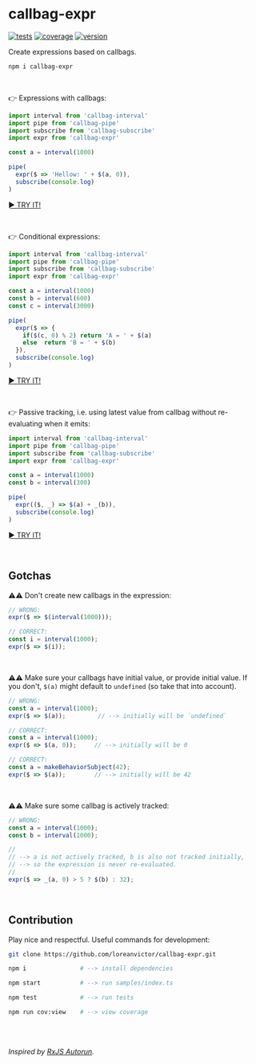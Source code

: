 # callbag-expr

[![tests](https://img.shields.io/github/workflow/status/loreanvictor/callbag-expr/Test%20and%20Report%20Coverage?label=tests&logo=mocha&logoColor=green&style=flat-square)](https://github.com/loreanvictor/callbag-expr/actions?query=workflow%3A%22Test+and+Report+Coverage%22)
[![coverage](https://img.shields.io/codecov/c/github/loreanvictor/callbag-expr?logo=codecov&style=flat-square)](https://codecov.io/gh/loreanvictor/callbag-expr)
[![version](https://img.shields.io/npm/v/callbag-expr?logo=npm&style=flat-square)](https://www.npmjs.com/package/callbag-expr)

Create expressions based on callbags.

```bash
npm i callbag-expr
```

<br>

👉 Expressions with callbags:

```ts
import interval from 'callbag-interval'
import pipe from 'callbag-pipe'
import subscribe from 'callbag-subscribe'
import expr from 'callbag-expr'

const a = interval(1000)

pipe(
  expr($ => 'Hellow: ' + $(a, 0)),
  subscribe(console.log)
)
```

[► TRY IT!](https://stackblitz.com/edit/callbag-expr-demo?devtoolsheight=33&embed=1&file=index.ts)

<br>

👉 Conditional expressions:

```ts
import interval from 'callbag-interval'
import pipe from 'callbag-pipe'
import subscribe from 'callbag-subscribe'
import expr from 'callbag-expr'

const a = interval(1000)
const b = interval(600)
const c = interval(3000)

pipe(
  expr($ => {
    if($(c, 0) % 2) return 'A = ' + $(a)
    else  return 'B = ' + $(b)
  }),
  subscribe(console.log)
)
```
[► TRY IT!](https://stackblitz.com/edit/callbag-expr-demo2?devtoolsheight=33&embed=1&file=index.ts)

<br>

👉 Passive tracking, i.e. using latest value from callbag without re-evaluating when it emits:

```ts
import interval from 'callbag-interval'
import pipe from 'callbag-pipe'
import subscribe from 'callbag-subscribe'
import expr from 'callbag-expr'

const a = interval(1000)
const b = interval(300)

pipe(
  expr(($, _) => $(a) + _(b)),
  subscribe(console.log)
)
```
[► TRY IT!](https://stackblitz.com/edit/callbag-expr-demo3?devtoolsheight=33&embed=1&file=index.ts)

<br>

## Gotchas

⚠️⚠️ Don't create new callbags in the expression:

```ts
// WRONG:
expr($ => $(interval(1000)));

// CORRECT:
const i = interval(1000);
expr($ => $(i));
```

<br>

⚠️⚠️ Make sure your callbags have initial value, or provide initial value. If you don't, `$(a)` might default to `undefined` (so take that into account).
```ts
// WRONG:
const a = interval(1000);
expr($ => $(a));         // --> initially will be `undefined`
```
```ts
// CORRECT:
const a = interval(1000);
expr($ => $(a, 0));     // --> initially will be 0
```
```ts
// CORRECT:
const a = makeBehaviorSubject(42);
expr($ => $(a));        // --> initially will be 42
```

<br>

⚠️⚠️ Make sure some callbag is actively tracked:

```ts
// WRONG:
const a = interval(1000);
const b = interval(1000);

//
// --> a is not actively tracked, b is also not tracked initially,
// --> so the expression is never re-evaluated.
//
expr($ => _(a, 0) > 5 ? $(b) : 32);
```

<br>

## Contribution

Play nice and respectful. Useful commands for development:

```bash
git clone https://github.com/loreanvictor/callbag-expr.git
```
```bash
npm i               # --> install dependencies
```
```bash
npm start           # --> run samples/index.ts
```
```bash
npm test            # --> run tests
```
```bash
npm run cov:view    # --> view coverage
```

<br><br>

_Inspired by [RxJS Autorun](https://github.com/kosich/rxjs-autorun)._
